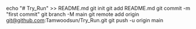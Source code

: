 echo "# Try_Run" >> README.md
git init
git add README.md
git commit -m "first commit"
git branch -M main
git remote add origin git@github.com:Tamwoodsun/Try_Run.git
git push -u origin main
